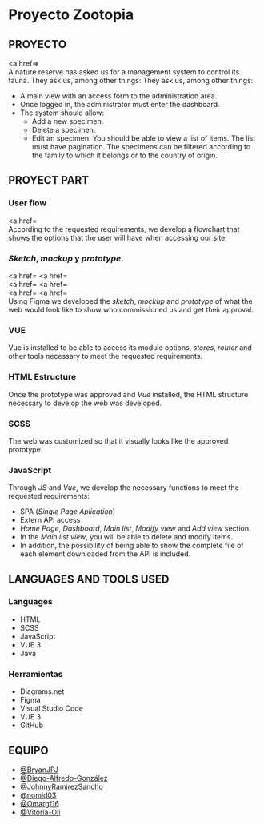 # Proyecto Zootopia
## PROYECTO
<a href=></a>   
A nature reserve has asked us for a management system to control its fauna. They ask us, among other things:
They ask us, among other things:
- A main view with an access form to the administration area.
- Once logged in, the administrator must enter the dashboard.
- The system should allow:
    - Add a new specimen.
    - Delete a specimen.
    - Edit an specimen.
You should be able to view a list of items.
The list must have pagination. 
The specimens can be filtered according to the family to which it belongs or to the country of origin.
## PROYECT PART
### User flow
<a href=</a>   
According to the requested requirements, we develop a flowchart that shows the options that the user will have when accessing our site.
### *Sketch*, *mockup* y *prototype*.
<a href=</a>
<a href=</a>   
<a href=</a>
<a href=</a>   
<a href=</a>
<a href=</a>   
Using Figma we developed the *sketch*, *mockup* and *prototype* of what the web would look like to show who commissioned us and get their approval.
### VUE
Vue is installed to be able to access its module options, *stores*, *router* and other tools necessary to meet the requested requirements.
### HTML Estructure
Once the prototype was approved and *Vue* installed, the HTML structure necessary to develop the web was developed.
### SCSS
The web was customized so that it visually looks like the approved prototype.
### JavaScript
Through *JS* and *Vue*, we develop the necessary functions to meet the requested requirements:
- SPA (*Single Page Aplication*)
- Extern API access
- *Home Page*, *Dashboard*, *Main list*, *Modify view* and *Add view* section.
- In the *Main list view*, you will be able to delete and modify items.
- In addition, the possibility of being able to show the complete file of each element downloaded from the API is included.
##  LANGUAGES AND TOOLS USED
### Languages
- HTML
- SCSS
- JavaScript
- VUE 3
- Java
### Herramientas
- Diagrams.net
- Figma
- Visual Studio Code
- VUE 3
- GitHub
## EQUIPO
- [@BryanJPJ](https://github.com/BryanJPJ)
- [@Diego-Alfredo-González](https://github.com/diegofred10)
- [@JohnnyRamirezSancho](https://github.com/JohnnyRamirezSancho)
- [@nomid03](https://github.com/nomid03)
- [@Omargf16](https://github.com/Omargf16)
- [@Vitoria-Oli](https://github.com/Vitoria-Oli)
